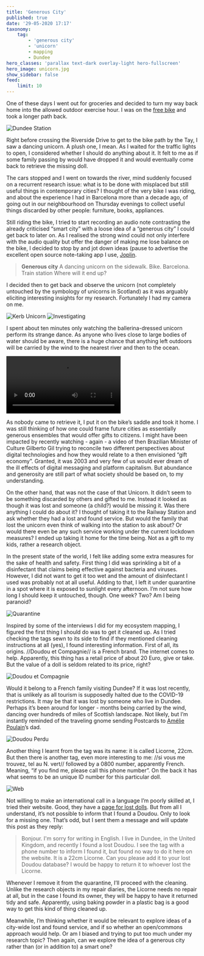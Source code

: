 ```yaml
---
title: 'Generous City'
published: true
date: '29-05-2020 17:17'
taxonomy:
    tag:
        - 'generous city'
        - 'unicorn'
        - mapping
        - Dundee
hero_classes: 'parallax text-dark overlay-light hero-fullscreen'
hero_image: unicorn.jpg
show_sidebar: false
feed:
    limit: 10
---
```


One of these days I went out for groceries and decided to turn my way back home into the allowed outdoor exercise hour. I was on the [free bike](../free-bicycle-diary-part-1) and took a longer path back.

![Dundee Station](dundee-station.png?lightbox=1000)

Right before crossing the Riverside Drive to get to the bike path by the Tay, I saw a dancing unicorn. A plush one, I mean. As I waited for the traffic lights to open, I considered whether I should do anything about it. It felt to me as if some family passing by would have dropped it and would eventually come back to retrieve the missing doll.

The cars stopped and I went on towards the river, mind suddenly focused on a recurrent research issue: what is to be done with misplaced but still useful things in contemporary cities? I thought of the very bike I was riding, and about the experience I had in Barcelona more than a decade ago, of going out in our neighbourhood on Thursday evenings to collect useful things discarded by other people: furniture, books, appliances. 

Still riding the bike, I tried to start recording an audio note contrasting the already criticised “smart city” with a loose idea of a “generous city” I could get back to later on. As I realised the strong wind could not only interfere with the audio quality but offer the danger of making me lose balance on the bike, I decided to stop by and jot down ideas (pause to advertise the excellent open source note-taking app I use, [Joplin](https://joplinapp.org).

> **Generous city**
> A dancing unicorn on the sidewalk. Bike. Barcelona.
> Train station
> Where will it end up?

I decided then to get back and observe the unicorn (not completely untouched by the symbology of unicorns in Scotland) as it was arguably eliciting interesting insights for my research. Fortunately I had my camera on me.

![Kerb Unicorn](vert-01.jpg?cropResize=480,480)
![Investigating](vert-02.jpg?cropResize=480,480)

I spent about ten minutes only watching the ballerina-dressed unicorn perform its strange dance. As anyone who lives close to large bodies of water should be aware, there is a huge chance that anything left outdoors will be carried by the wind to the nearest river and then to the ocean. 

![The Unicorn dance](ballet.mp4)

As nobody came to retrieve it, I put it on the bike’s saddle and took it home. I was still thinking of how one could frame future cities as essentially generous ensembles that would offer gifts to citizens. I might have been impacted by recently watching - again - a video of then Brazilian Minister of Culture Gilberto Gil trying to reconcile two different perspectives about digital technologies and how they would relate to a then envisioned “gift economy”. Granted, it was 2003 and very few of us would ever dream of the ill effects of digital messaging and platform capitalism. But abundance and generosity are still part of what society should be based on, to my understanding. 

On the other hand, that was not the case of that Unicorn. It didn’t seem to be something discarded by others and gifted to me. Instead it looked as though it was lost and someone (a child?) would be missing it. Was there anything I could do about it? I thought of taking it to the Railway Station and ask whether they had a lost and found service. But would the family that lost the unicorn even think of walking into the station to ask about? Or would there even be any such service working under the current lockdown measures? I ended up taking it home for the time being. Not as a gift to my kids, rather a research object.

In the present state of the world, I felt like adding some extra measures for the sake of health and safety. First thing I did was sprinkling a bit of a disinfectant that claims being effective against bacteria and viruses. However, I did not want to get it too wet and the amount of disinfectant I used was probably not at all useful. Adding to that, I left it under quarantine in a spot where it is exposed to sunlight every afternoon. I’m not sure how long I should keep it untouched, though. One week? Two? Am I being paranoid?

![Quarantine](quarantine.jpg?lightbox=1000)

Inspired by some of the interviews I did for my ecosystem mapping, I figured the first thing I should do was to get it cleaned up. As I tried checking the tags sewn to its side to find if they mentioned cleaning instructions at all (yes), I found interesting information. First of all, its origins. //Doudou et Compagnie// is a French brand. The internet comes to help. Apparently, this thing has a retail price of about 20 Euro, give or take. But the value of a doll is seldom related to its price, right?

![Doudou et Compagnie](doudou.jpg?lightbox=1000)

Would it belong to a French family visiting Dundee? If it was lost recently, that is unlikely as all tourism is supposedly halted due to the COVID-19 restrictions. It may be that it was lost by someone who live in Dundee. Perhaps it’s been around for longer - months being carried by the wind, dancing over hundreds of miles of Scottish landscape. Not likely, but I’m instantly reminded of the traveling gnome sending Postcards to [Amélie Poulain](https://en.wikipedia.org/wiki/Am%C3%A9lie)’s dad.

![Doudou Perdu](perdu.jpg)

Another thing I learnt from the tag was its name: it is called Licorne, 22cm. But then there is another tag, even more interesting to me: //si vous me trouvez, tel au N. vert// followed by a 0800 number, apparently French. Meaning, “if you find me, please call this phone number”. On the back it has what seems to be an unique ID number for this particular doll.

![Web](web.png)

Not willing to make an international call in a language I’m poorly skilled at, I tried their website. Good, they have a [page for lost dolls](http://www.doudouetcompagnie.com/11-doudou-perdu). But from all I understand, it’s not possible to inform that I found a Doudou. Only to look for a missing one. That’s odd, but I sent them a message and will update this post as they reply:

> Bonjour. I'm sorry for writing in English. I live in Dundee, in the United Kingdom, and recently I found a lost Doudou. I see the tag with a phone number to inform I found it, but found no way to do it here on the website. It is a 22cm Licorne. Can you please add it to your lost Doudou database? I would be happy to return it to whoever lost the Licorne.

Whenever I remove it from the quarantine, I’ll proceed with the cleaning. Unlike the research objects in my repair diaries, the Licorne needs no repair at all, but in the case I found its owner, they will be happy to have it returned tidy and safe. Apparently, using baking powder in a plastic bag is a good way to get this kind of thing cleaned up.

Meanwhile, I’m thinking whether it would be relevant to explore ideas of a city-wide lost and found service, and if so whether an open/commons approach would help. Or am I biased and trying to put too much under my research topic? Then again, can we explore the idea of a generous city rather than (or in addition to) a smart one?